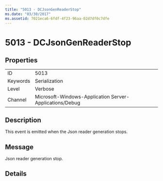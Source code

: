 ```yaml
---
title: "5013 - DCJsonGenReaderStop"
ms.date: "03/30/2017"
ms.assetid: 7021eca6-6fdf-4f23-96aa-02d7df0c7dfe
---
```

# 5013 - DCJsonGenReaderStop
## Properties  
  
|||  
|-|-|  
|ID|5013|  
|Keywords|Serialization|  
|Level|Verbose|  
|Channel|Microsoft-Windows-Application Server-Applications/Debug|  
  
## Description  
 This event is emitted when the Json reader generation stops.  
  
## Message  
 Json reader generation stop.  
  
## Details
